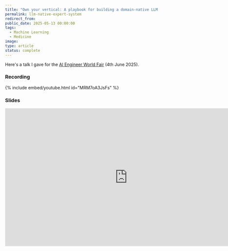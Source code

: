 ```yaml
---
title: "Own your vertical: A playbook for building a domain-native LLM application"
permalink: llm-native-expert-system
redirect_from:
public_date: 2025-05-13 00:00:00
tags:
  - Machine Learning
  - Medicine
image:
type: article
status: complete
---
```


Here's a talk I gave for the [AI Engineer World Fair](https://www.ai.engineer/) (4th June 2025).

### Recording
{% include embed/youtube.html id="MRM7oA3JsFs" %}

<!-- ### Summary -->


### Slides
<iframe style="border: 1px solid rgba(0, 0, 0, 0.1);" width="800" height="450" src="https://embed.figma.com/slides/9ImeM5Q6J5Ql5FW576A9NM/Own-your-vertical?node-id=5-178&embed-host=share" allowfullscreen></iframe>
